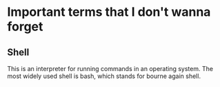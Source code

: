 # Important terms that I don't wanna forget
## Shell
This is an interpreter for running commands in an operating system. The most widely used shell is bash, which stands for bourne again shell.
## 